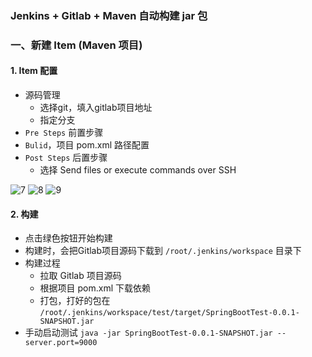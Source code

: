 ### Jenkins + Gitlab  + Maven 自动构建 jar 包
### 一、新建 Item (Maven 项目)
#### 1. Item 配置
* 源码管理
  * 选择git，填入gitlab项目地址
  * 指定分支
* `Pre Steps` 前置步骤
* `Bulid`，项目 pom.xml 路径配置
* `Post Steps` 后置步骤
  * 选择 Send files or execute commands over SSH


![7](https://fgq233.github.io/imgs/jenkins/007.jpg)
![8](https://fgq233.github.io/imgs/jenkins/008.jpg)
![9](https://fgq233.github.io/imgs/jenkins/009.jpg)

#### 2. 构建
* 点击绿色按钮开始构建
* 构建时，会把Gitlab项目源码下载到 `/root/.jenkins/workspace` 目录下
* 构建过程
  * 拉取 Gitlab 项目源码
  * 根据项目 pom.xml 下载依赖
  * 打包，打好的包在 `/root/.jenkins/workspace/test/target/SpringBootTest-0.0.1-SNAPSHOT.jar`
* 手动启动测试 `java -jar SpringBootTest-0.0.1-SNAPSHOT.jar --server.port=9000`



